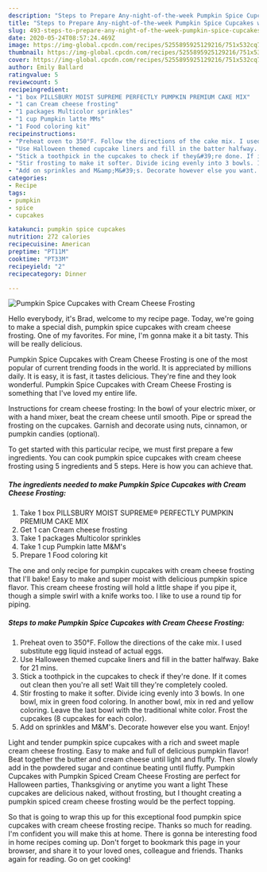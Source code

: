 ```yaml
---
description: "Steps to Prepare Any-night-of-the-week Pumpkin Spice Cupcakes with Cream Cheese Frosting"
title: "Steps to Prepare Any-night-of-the-week Pumpkin Spice Cupcakes with Cream Cheese Frosting"
slug: 493-steps-to-prepare-any-night-of-the-week-pumpkin-spice-cupcakes-with-cream-cheese-frosting
date: 2020-05-24T08:57:24.469Z
image: https://img-global.cpcdn.com/recipes/5255895925129216/751x532cq70/pumpkin-spice-cupcakes-with-cream-cheese-frosting-recipe-main-photo.jpg
thumbnail: https://img-global.cpcdn.com/recipes/5255895925129216/751x532cq70/pumpkin-spice-cupcakes-with-cream-cheese-frosting-recipe-main-photo.jpg
cover: https://img-global.cpcdn.com/recipes/5255895925129216/751x532cq70/pumpkin-spice-cupcakes-with-cream-cheese-frosting-recipe-main-photo.jpg
author: Emily Ballard
ratingvalue: 5
reviewcount: 5
recipeingredient:
- "1 box PILLSBURY MOIST SUPREME PERFECTLY PUMPKIN PREMIUM CAKE MIX"
- "1 can Cream cheese frosting"
- "1 packages Multicolor sprinkles"
- "1 cup Pumpkin latte MMs"
- "1 Food coloring kit"
recipeinstructions:
- "Preheat oven to 350°F. Follow the directions of the cake mix. I used substitute egg liquid instead of actual eggs."
- "Use Halloween themed cupcake liners and fill in the batter halfway. Bake for 21 mins."
- "Stick a toothpick in the cupcakes to check if they&#39;re done. If it comes out clean then you&#39;re all set! Wait till they&#39;re completely cooled."
- "Stir frosting to make it softer. Divide icing evenly into 3 bowls. In one bowl, mix in green food coloring. In another bowl, mix in red and yellow coloring. Leave the last bowl with the traditional white color. Frost the cupcakes (8 cupcakes for each color)."
- "Add on sprinkles and M&amp;M&#39;s. Decorate however else you want. Enjoy!"
categories:
- Recipe
tags:
- pumpkin
- spice
- cupcakes

katakunci: pumpkin spice cupcakes 
nutrition: 272 calories
recipecuisine: American
preptime: "PT11M"
cooktime: "PT33M"
recipeyield: "2"
recipecategory: Dinner

---
```



![Pumpkin Spice Cupcakes with Cream Cheese Frosting](https://img-global.cpcdn.com/recipes/5255895925129216/751x532cq70/pumpkin-spice-cupcakes-with-cream-cheese-frosting-recipe-main-photo.jpg)

Hello everybody, it's Brad, welcome to my recipe page. Today, we're going to make a special dish, pumpkin spice cupcakes with cream cheese frosting. One of my favorites. For mine, I'm gonna make it a bit tasty. This will be really delicious.

Pumpkin Spice Cupcakes with Cream Cheese Frosting is one of the most popular of current trending foods in the world. It is appreciated by millions daily. It is easy, it is fast, it tastes delicious. They're fine and they look wonderful. Pumpkin Spice Cupcakes with Cream Cheese Frosting is something that I've loved my entire life.

Instructions for cream cheese frosting: In the bowl of your electric mixer, or with a hand mixer, beat the cream cheese until smooth. Pipe or spread the frosting on the cupcakes. Garnish and decorate using nuts, cinnamon, or pumpkin candies (optional).


To get started with this particular recipe, we must first prepare a few ingredients. You can cook pumpkin spice cupcakes with cream cheese frosting using 5 ingredients and 5 steps. Here is how you can achieve that.

<!--inarticleads1-->

##### The ingredients needed to make Pumpkin Spice Cupcakes with Cream Cheese Frosting:

1. Take 1 box PILLSBURY MOIST SUPREME® PERFECTLY PUMPKIN PREMIUM CAKE MIX
1. Get 1 can Cream cheese frosting
1. Take 1 packages Multicolor sprinkles
1. Take 1 cup Pumpkin latte M&amp;M&#39;s
1. Prepare 1 Food coloring kit


The one and only recipe for pumpkin cupcakes with cream cheese frosting that I&#39;ll bake! Easy to make and super moist with delicious pumpkin spice flavor. This cream cheese frosting will hold a little shape if you pipe it, though a simple swirl with a knife works too. I like to use a round tip for piping. 

<!--inarticleads2-->

##### Steps to make Pumpkin Spice Cupcakes with Cream Cheese Frosting:

1. Preheat oven to 350°F. Follow the directions of the cake mix. I used substitute egg liquid instead of actual eggs.
1. Use Halloween themed cupcake liners and fill in the batter halfway. Bake for 21 mins.
1. Stick a toothpick in the cupcakes to check if they&#39;re done. If it comes out clean then you&#39;re all set! Wait till they&#39;re completely cooled.
1. Stir frosting to make it softer. Divide icing evenly into 3 bowls. In one bowl, mix in green food coloring. In another bowl, mix in red and yellow coloring. Leave the last bowl with the traditional white color. Frost the cupcakes (8 cupcakes for each color).
1. Add on sprinkles and M&amp;M&#39;s. Decorate however else you want. Enjoy!


Light and tender pumpkin spice cupcakes with a rich and sweet maple cream cheese frosting. Easy to make and full of delicious pumpkin flavor! Beat together the butter and cream cheese until light and fluffy. Then slowly add in the powdered sugar and continue beating until fluffy. Pumpkin Cupcakes with Pumpkin Spiced Cream Cheese Frosting are perfect for Halloween parties, Thanksgiving or anytime you want a light These cupcakes are delicious naked, without frosting, but I thought creating a pumpkin spiced cream cheese frosting would be the perfect topping. 

So that is going to wrap this up for this exceptional food pumpkin spice cupcakes with cream cheese frosting recipe. Thanks so much for reading. I'm confident you will make this at home. There is gonna be interesting food in home recipes coming up. Don't forget to bookmark this page in your browser, and share it to your loved ones, colleague and friends. Thanks again for reading. Go on get cooking!
